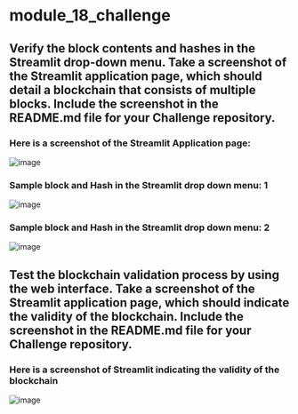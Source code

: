 # module_18_challenge

## Verify the block contents and hashes in the Streamlit drop-down menu. Take a screenshot of the Streamlit application page, which should detail a blockchain that consists of multiple blocks. Include the screenshot in the README.md file for your Challenge repository.

### Here is a screenshot of the Streamlit Application page:
![image](https://github.com/ObyNtech/module_18_challenge/assets/132803426/919c709c-1469-4d39-b556-e03978cd2a5c)

### Sample block and Hash in the Streamlit drop down menu: 1
![image](https://github.com/ObyNtech/module_18_challenge/assets/132803426/38c07889-3109-42a8-8049-ce481e3fb6be)

### Sample block and Hash in the Streamlit drop down menu: 2
![image](https://github.com/ObyNtech/module_18_challenge/assets/132803426/7a30460a-4879-4ddf-abd9-917ad800f56a)

## Test the blockchain validation process by using the web interface. Take a screenshot of the Streamlit application page, which should indicate the validity of the blockchain. Include the screenshot in the README.md file for your Challenge repository.

### Here is a screenshot of Streamlit indicating the validity of the blockchain
![image](https://github.com/ObyNtech/module_18_challenge/assets/132803426/990b6d06-5f1d-4f2f-ba2d-dbb798628239)
